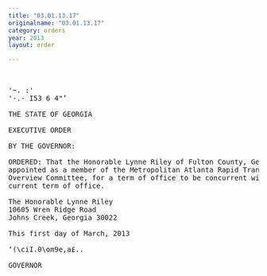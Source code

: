 ```yaml
---
title: "03.01.13.17"
originalname: "03.01.13.17"
category: orders
year: 2013
layout: order

---
```

<pre>
 

'~. :'
'-.- I53 6 4"’

THE STATE OF GEORGIA

EXECUTIVE ORDER

BY THE GOVERNOR:

ORDERED: That the Honorable Lynne Riley of Fulton County, Georgia, is
appointed as a member of the Metropolitan Atlanta Rapid Transit
Overview Committee, for a term of office to be concurrent with her
current term of office.

The Honorable Lynne Riley
10605 Wren Ridge Road
Johns Creek, Georgia 30022

This first day of March, 2013

‘(\ciI.0\om9e,a£..

GOVERNOR

</pre>
